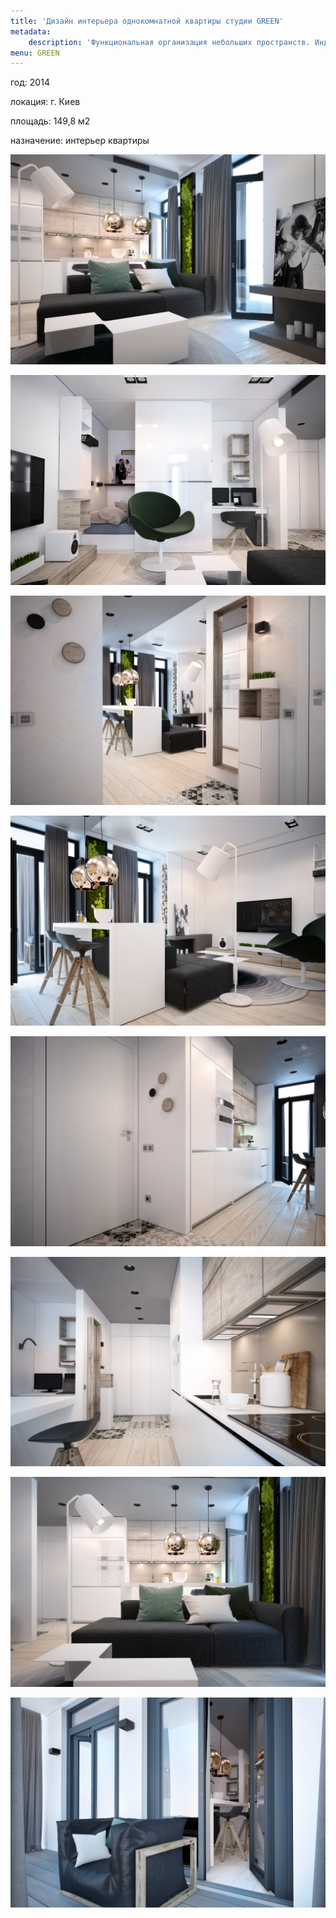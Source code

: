 ```yaml
---
title: 'Дизайн интерьера однокомнатной квартиры студии GREEN'
metadata:
    description: 'Функциональная организация небольших пространств. Индивидуальный подход к каждому клиенту.'
menu: GREEN
---
```


<div class="project-description">
<p>год: 2014</p>
<p>локация: г. Киев</p>
<p>площадь: 149,8 м2</p>
<p>назначение: интерьер квартиры</p>
</div>

<div class="clearfix"></div>
<div id="project-images" class="owl-carousel owl-theme" markdown="1">

![](Green_1.jpg)

![](Green_2.jpg)

![](Green_3.jpg)

![](Green_4.jpg)

![](Green_5.jpg)

![](Green_6.jpg)

![](Green_7.jpg)

![](Green_8.jpg)

</div>